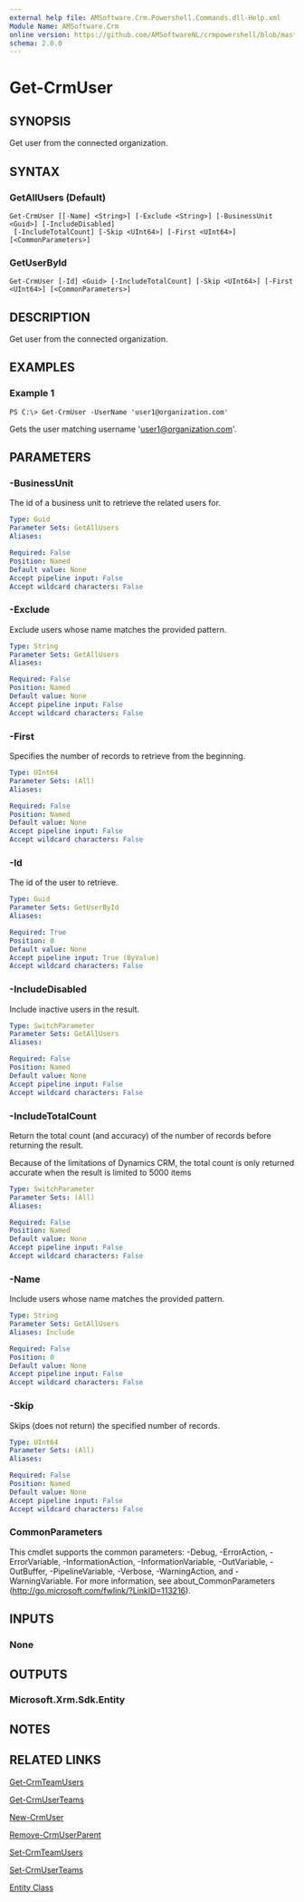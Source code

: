 ```yaml
---
external help file: AMSoftware.Crm.Powershell.Commands.dll-Help.xml
Module Name: AMSoftware.Crm
online version: https://github.com/AMSoftwareNL/crmpowershell/blob/master/docs/Get-CrmUser.md
schema: 2.0.0
---
```


# Get-CrmUser

## SYNOPSIS
Get user from the connected organization.

## SYNTAX

### GetAllUsers (Default)
```
Get-CrmUser [[-Name] <String>] [-Exclude <String>] [-BusinessUnit <Guid>] [-IncludeDisabled]
 [-IncludeTotalCount] [-Skip <UInt64>] [-First <UInt64>] [<CommonParameters>]
```

### GetUserById
```
Get-CrmUser [-Id] <Guid> [-IncludeTotalCount] [-Skip <UInt64>] [-First <UInt64>] [<CommonParameters>]
```

## DESCRIPTION
Get user from the connected organization.

## EXAMPLES

### Example 1
```
PS C:\> Get-CrmUser -UserName 'user1@organization.com'
```

Gets the user matching username 'user1@organization.com'.

## PARAMETERS

### -BusinessUnit
The id of a business unit to retrieve the related users for.

```yaml
Type: Guid
Parameter Sets: GetAllUsers
Aliases: 

Required: False
Position: Named
Default value: None
Accept pipeline input: False
Accept wildcard characters: False
```

### -Exclude
Exclude users whose name matches the provided pattern.

```yaml
Type: String
Parameter Sets: GetAllUsers
Aliases: 

Required: False
Position: Named
Default value: None
Accept pipeline input: False
Accept wildcard characters: False
```

### -First
Specifies the number of records to retrieve from the beginning.

```yaml
Type: UInt64
Parameter Sets: (All)
Aliases: 

Required: False
Position: Named
Default value: None
Accept pipeline input: False
Accept wildcard characters: False
```

### -Id
The id of the user to retrieve.

```yaml
Type: Guid
Parameter Sets: GetUserById
Aliases: 

Required: True
Position: 0
Default value: None
Accept pipeline input: True (ByValue)
Accept wildcard characters: False
```

### -IncludeDisabled
Include inactive users in the result.

```yaml
Type: SwitchParameter
Parameter Sets: GetAllUsers
Aliases: 

Required: False
Position: Named
Default value: None
Accept pipeline input: False
Accept wildcard characters: False
```

### -IncludeTotalCount
Return the total count (and accuracy) of the number of records before returning the result.

Because of the limitations of Dynamics CRM, the total count is only returned accurate when the result is limited to 5000 items

```yaml
Type: SwitchParameter
Parameter Sets: (All)
Aliases: 

Required: False
Position: Named
Default value: None
Accept pipeline input: False
Accept wildcard characters: False
```

### -Name
Include users whose name matches the provided pattern.

```yaml
Type: String
Parameter Sets: GetAllUsers
Aliases: Include

Required: False
Position: 0
Default value: None
Accept pipeline input: False
Accept wildcard characters: False
```

### -Skip
Skips (does not return) the specified number of records.

```yaml
Type: UInt64
Parameter Sets: (All)
Aliases: 

Required: False
Position: Named
Default value: None
Accept pipeline input: False
Accept wildcard characters: False
```

### CommonParameters
This cmdlet supports the common parameters: -Debug, -ErrorAction, -ErrorVariable, -InformationAction, -InformationVariable, -OutVariable, -OutBuffer, -PipelineVariable, -Verbose, -WarningAction, and -WarningVariable. For more information, see about_CommonParameters (http://go.microsoft.com/fwlink/?LinkID=113216).

## INPUTS

### None

## OUTPUTS

### Microsoft.Xrm.Sdk.Entity

## NOTES

## RELATED LINKS

[Get-CrmTeamUsers](Get-CrmTeamUsers.md)

[Get-CrmUserTeams](Get-CrmUserTeams.md)

[New-CrmUser](New-CrmUser.md)

[Remove-CrmUserParent](Remove-CrmUserParent.md)

[Set-CrmTeamUsers](Set-CrmTeamUsers.md)

[Set-CrmUserTeams](Set-CrmUserTeams.md)

[Entity Class](https://msdn.microsoft.com/library/microsoft.xrm.sdk.entity.aspx)
